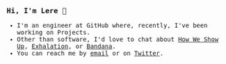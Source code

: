 <samp>
  <h3>Hi, I'm Lere 👋</h3>
  <ul>
    <li>I'm an engineer at GitHub where, recently, I've been working on Projects.</li>
    <li>Other than software, I'd love to chat about <a href="http://www.miabirdsong.com/how-we-show-up">How We Show Up</a>, <a href="https://www.penguinrandomhouse.com/books/538034/exhalation-by-ted-chiang/">Exhalation</a>, or <a href="https://freddiegibbsmadlib.bandcamp.com/album/bandana">Bandana</a>.</li>
  <li>You can reach me by <a href="mailto:lerebear@github.com">email</a> or on <a href="https://twitter.com/lerebear">Twitter</a>.</li>
  </ul>
 </samp>

